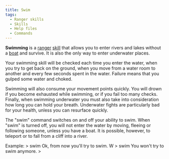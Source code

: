 ```yaml
---
title: Swim
tags:
  - Ranger skills
  - Skills
  - Help files
  - Commands
---
```

**Swimming** is a [ranger](general "wikilink") [skill](skill "wikilink")
that allows you to enter rivers and lakes without a
[boat](boat "wikilink") and survive. It is also the only way to enter
underwater places.

Your swimming skill will be checked each time you enter the water, when
you try to get back on the ground, when you move from a water room to
another and every few seconds spent in the water. Failure means that you
gulped some water and choked.

Swimming will also consume your movement points quickly. You will drown
if you become exhausted while swimming, or if you fail too many checks.
Finally, when swimming underwater you must also take into consideration
how long you can hold your breath. Underwater fights are particularly
bad for your health, unless you can resurface quickly.

The "swim" command switches on and off your ability to swim. When "swim"
is turned off, you will not enter the water by moving, fleeing or
following someone, unless you have a boat. It is possible, however, to
teleport or to fall from a cliff into a river.

Example: \> swim Ok, from now you'll try to swim. W \> swim You won't
try to swim anymore. \>
   